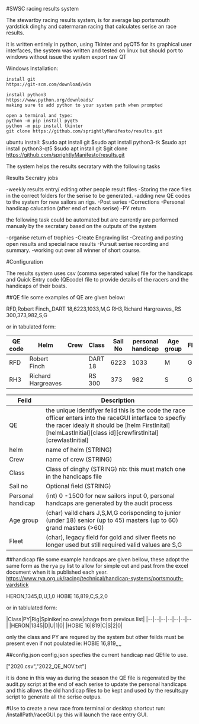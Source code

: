 #SWSC racing results system

The stewartby racing results system,  is for average lap portsmouth yardstick dinghy and catermaran racing that calculates serise an race results.

it is written entirely in python, using Tkinter and pyQT5 for its graphical user interfaces,  the system was written and tested on linux but should port to windows without issue
the system export raw QT 

Windows Installation:

	install git
	https://git-scm.com/download/win	
	
	install python3
	https://www.python.org/downloads/
	making sure to add python to your system path when prompted	

	open a terminal and type:
	python -m pip install pyqt5
	python -m pip install tkinter
	git clone https://github.com/sprightlyManifesto/results.git

ubuntu install:
	$sudo apt install git
	$sudo apt install python3-tk
	$sudo apt install python3-qt5
	$sudo apt install git
	$git clone https://github.com/sprightlyManifesto/results.git
	
The system helps the results secratary with the following tasks

Results Secratry jobs

-weekly results entry/ editing other people result files
-Storing the race files in the correct folders for the serise to be generated.
-adding new QE codes to the system for new sailors an rigs.
-Post series
-Corrections
-Personal handicap calucation (after end of each serise)
-PY return

the following task could be automated but are currently are performed manualy by the secratary based on the outputs of the system

-organise return of trophies
-Create Engraving list
-Creating and posting open results and special race results
-Pursuit serise recording and summary.
-working out over all winner of short course.

#Configuration

The results system uses csv (comma seperated value) file for the handicaps and Quick Entry code (QEcode) file to provide details of the racers and the handicaps of their boats.

##QE file
some examples of QE are given below:

RFD,Robert Finch,,DART 18,6223,1033,M,G
RH3,Richard Hargreaves,,RS 300,373,982,S,G

or in tabulated form:

| QE code | Helm | Crew| Class| Sail No| personal handicap| Age group| Fleet|
|--|--|--|--|--|--|--|--|
|RFD |Robert Finch ||DART 18| 6223|1033|M|G|
|RH3 |Richard Hargreaves ||RS 300|373|982|S|G|
 
|Feild|Description|
|--|--|
|QE   |the unique identifyer feild this is the code the race officer enters into the raceGUI interface to specfiy the racer idealy it should be [helm FirstInital][helmLastInitial][class id][crewfirstInital][crewlastInitial]|
|helm|name of helm (STRING)|
|Crew|name of crew (STRING)|
|Class|Class of dinghy (STRING) nb: this must match one in the handicaps file|
|Sail no| Optional field (STRING)|
|Personal handicap|(int) 0 -1500 for new sailors input 0,  personal handcaps are generated by the audit process|
|Age group|(char) vaild chars J,S,M,G corisponding to junior (under 18) senior (up to 45) masters (up to 60) grand masters (>60) |
|Fleet|(char), legacy field for gold and silver fleets no longer used but still required valid values are S,G|

##handicap file
some example handcaps are given bellow,  these adopt the same form as the rya py list to allow for simple cut and past from the excel document when it is published each year.
https://www.rya.org.uk/racing/technical/handicap-systems/portsmouth-yardstick

HERON,1345,D,U,1,0
HOBIE 16,819,C,S,2,0

or in tablulated form:

|Class|PY|Rig|Spiniker|no crew|chage from previous list|
|--|--|--|--|--|--|--|
|HERON|1345|D|U|1|0|
|HOBIE 16|819|C|S|2|0|

only the class and PY are requred by the system but other feilds must be present even if not poulated ie:
HOBIE 16,819,,,,

##config.json
config.json specfies the current handicap nad QEfile to use.

["2020.csv","2022_QE_NOV.txt"]

it is done in this way as during the season the QE file is regenrated by the audit.py script at the end of each serise to update the personal handicaps and this allows the old handicap files to be kept and used by the results.py script to generate all the serise outpus.

#Use
to create a new race from terminal or desktop shortcut run:   /installPath/raceGUI.py
this will launch the race entry GUI.



